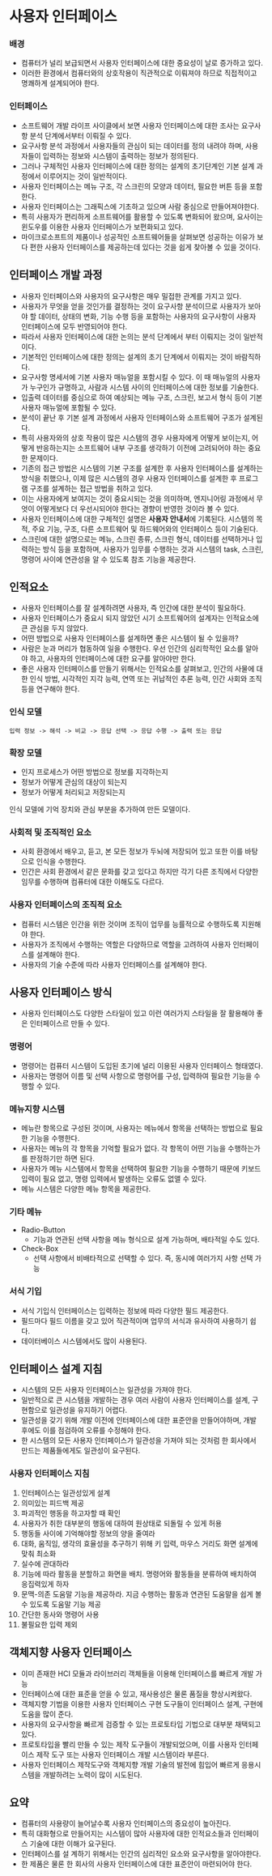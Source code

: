 # 사용자 인터페이스

### 배경

- 컴퓨터가 널리 보급되면서 사용자 인터페이스에 대한 중요성이 날로 증가하고 있다.
- 이러한 환경에서 컴퓨터와의 상호작용이 직관적으로 이뤄져야 하므로 직접적이고 명쾌하게 설계되어야 한다.

### 인터페이스

- 소프트웨어 개발 라이프 사이클에서 보면 사용자 인터페이스에 대한 조사는 요구사항 분석 단계에서부터 이뤄질 수 있다.
- 요구사항 분석 과정에서 사용자들의 관심이 되는 데이터를 정의 내려야 하며, 사용자들이 입력하는 정보와 시스템이 출력하는 정보가 정의된다.
- 그러나 구체적인 사용자 인터페이스에 대한 정의는 설계의 초기단계인 기본 설계 과정에서 이루어지는 것이 일반적이다.
- 사용자 인터페이스는 메뉴 구조, 각 스크린의 모양과 데이터, 필요한 버튼 등을 포함한다.
- 사용자 인터페이스는 그래픽스에 기초하고 있으며 사람 중심으로 만들어져야한다.
- 특히 사용자가 편리하게 소프트웨어를 활용할 수 있도록 변화되어 왔으며, 요사이는 윈도우를 이용한 사용자 인터페이스가 보편화되고 있다.
- 마이크로소프트의 제품이나 성공적인 소프트웨어들을 살펴보면 성공하는 이유가 보다 편한 사용자 인터페이스를 제공하는데 있다는 것을 쉽게 찾아볼 수 있을 것이다.

## 인터페이스 개발 과정

- 사용자 인터페이스와 사용자의 요구사항은 매우 밀접한 관계를 가지고 있다.
- 사용자가 무엇을 얻을 것인가를 결정하는 것이 요구사항 분석이므로 사용자가 보아야 할 데이터, 상태의 변화, 기능 수행 등을 포함하는 사용자의 요구사항이 사용자 인터페이스에 모두 반영되어야 한다.
- 따라서 사용자 인터페이스에 대한 논의는 분석 단계에서 부터 이뤄지는 것이 일반적이다.
- 기본적인 인터페이스에 대한 정의는 설계의 초기 단계에서 이뤄지는 것이 바람직하다.
- 요구사항 명세서에 기본 사용자 매뉴얼을 포함시킬 수 있다. 이 때 매뉴얼의 사용자가 누구인가 규명하고, 사람과 시스템 사이의 인터페이스에 대한 정보를 기술한다.
- 입출력 데이터를 중심으로 하여 예상되는 메뉴 구조, 스크린, 보고서 형식 등이 기본 사용자 매뉴얼에 포함될 수 있다.
- 분석이 끝난 후 기본 설계 과정에서 사용자 인터페이스와 소프트웨어 구조가 설계된다.
- 특히 사용자와의 상호 작용이 많은 시스템의 경우 사용자에게 어떻게 보이는지, 어떻게 반응하는지는 소프트웨어 내부 구조를 생각하기 이전에 고려되어야 하는 중요한 문제이다.
- 기존의 접근 방법은 시스템의 기본 구조를 설계한 후 사용자 인터페이스를 설계하는 방식을 취했으나, 이제 많은 시스템의 경우 사용자 인터페이스를 설계한 후 프로그램 구조를 설계하는 접근 방법을 취하고 있다.
- 이는 사용자에게 보여지는 것이 중요시되는 것을 의미하며, 엔지니어링 과정에서 무엇이 어떻게보다 더 우선시되어야 한다는 경향이 반영한 것이라 볼 수 있다.
- 사용자 인터페이스에 대한 구체적인 설명은 **사용자 안내서**에 기록된다. 시스템의 목적, 주요 기능, 구조, 다른 소프트웨어 및 하드웨어와의 인터페이스 등이 기술된다.
- 스크린에 대한 설명으로는 메뉴, 스크린 종류, 스크린 형식, 데이터를 선택하거나 입력하는 방식 등을 포함하며, 사용자가 임무를 수행하는 것과 시스템의 task, 스크린, 명령어 사이에 연관성을 알 수 있도록 참조 기능을 제공한다.

## 인적요소

- 사용자 인터페이스를 잘 설계하려면 사용자, 즉 인간에 대한 분석이 필요하다.
- 사용자 인터페이스가 중요시 되지 않았던 시기 소프트웨어의 설계자는 인적요소에 큰 관심을 두지 않았다.
- 어떤 방법으로 사용자 인터페이스를 설계하면 좋은 시스템이 될 수 있을까?
- 사람은 눈과 머리가 협동하여 일을 수행한다. 우선 인간의 심리학적인 요소를 알아야 하고, 사용자의 인터페이스에 대한 요구를 알아야만 한다.
- 좋은 사용자 인터페이스를 만들기 위해서는 인적요소를 살펴보고, 인간의 사물에 대한 인식 방법, 시각적인 지각 능력, 연역 또는 귀납적인 추론 능력, 인간 사회와 조직 등을 연구해야 한다.

### 인식 모델

`입력 정보 -> 해석 -> 비교 -> 응답 선택 -> 응답 수행 -> 출력 또는 응답`

### 확장 모델

- 인지 프로세스가 어떤 방법으로 정보를 지각하는지
- 정보가 어떻게 관심의 대상이 되는지
- 정보가 어떻게 처리되고 저장되는지

인식 모델에 기억 장치와 관심 부분을 추가하여 만든 모델이다.

### 사회적 및 조직적인 요소

- 사회 환경에서 배우고, 듣고, 본 모든 정보가 두뇌에 저장되어 있고 또한 이를 바탕으로 인식을 수행한다.
- 인간은 사회 환경에서 같은 문화를 갖고 있다고 하지만 각기 다른 조직에서 다양한 임무를 수행하며 컴퓨터에 대한 이해도도 다르다.

### 사용자 인터페이스의 조직적 요소

- 컴퓨터 시스템은 인간을 위한 것이며 조직이 업무를 능률적으로 수행하도록 지원해야 한다.
- 사용자가 조직에서 수행하는 역할은 다양하므로 역할을 고려하여 사용자 인터페이스를 설계해야 한다.
- 사용자의 기술 수준에 따라 사용자 인터페이스를 설계해야 한다.

## 사용자 인터페이스 방식

- 사용자 인터페이스도 다양한 스타일이 있고 이런 여러가지 스타일을 잘 활용해야 좋은 인터페이스르 만들 수 있다.

### 명령어

- 명령어는 컴퓨터 시스템이 도입된 초기에 널리 이용된 사용자 인터페이스 형태였다.
- 사용자는 명령어 이름 및 선택 사항으로 명령어를 구성, 입력하여 필요한 기능을 수행할 수 있다.


### 메뉴지향 시스템

- 메뉴란 항목으로 구성된 것이며, 사용자는 메뉴에서 항목을 선택하는 방법으로 필요한 기능을 수행한다.
- 사용자는 메뉴의 각 항목을 기억할 필요가 없다. 각 항목이 어떤 기능을 수행하는가를 판정하기만 하면 된다.
- 사용자가 메뉴 시스템에서 항목을 선택하여 필요한 기능을 수행하기 때문에 키보드 입력이 필요 없고, 명령 입력에서 발생하는 오류도 없앨 수 있다.
- 메뉴 시스템은 다양한 메뉴 항목을 제공한다.

### 기타 메뉴

- Radio-Button
    - 기능과 연관된 선택 사항을 메뉴 형식으로 설계 가능하며, 배타적일 수도 있다.
- Check-Box
    - 선택 사항에서 비배타적으로 선택할 수 있다. 즉, 동시에 여러가지 사항 선택 가능

### 서식 기입

- 서식 기입식 인터페이스는 입력하는 정보에 따라 다양한 필드 제공한다.
- 필드마다 필드 이름을 갖고 있어 직관적이며 업무의 서식과 유사하여 사용하기 쉽다.
- 데이터베이스 시스템에서도 많이 사용된다.

## 인터페이스 설계 지침

- 시스템의 모든 사용자 인터페이스는 일관성을 가져야 한다.
- 일반적으로 큰 시스템을 개발하는 경우 여러 사람이 사용자 인터페이스를 설계, 구현함으로 일관성을 유지하기 어렵다.
- 일관성을 갖기 위해 개발 이전에 인터페이스에 대한 표준안을 만들어야하며, 개발 후에도 이를 점검하여 오류를 수정해야 한다.
- 한 시스템의 모든 사용자 인터페이스가 일관성을 가져야 되는 것처럼 한 회사에서 만드는 제품들에게도 일관성이 요구된다.

### 사용자 인터페이스 지침

1. 인터페이스는 일관성있게 설계
2. 의미있는 피드백 제공
3. 파괴적인 행동을 하고자할 때 확인
4. 사용자가 취한 대부분의 행동에 대하여 원상태로 되돌릴 수 있게 허용
5. 행동들 사이에 기억해야할 정보의 양을 줄여라
6. 대화, 움직임, 생각의 효율성을 추구하기 위해 키 입력, 마우스 거리도 화면 설계에 맞춰 최소화
7. 실수에 관대하라
8. 기능에 따라 활동을 분할하고 화면을 배치. 명령어와 활동들을 분류하여 배치하여 응집력있게 하자
9. 문맥-의존 도움말 기능을 제공하라. 지금 수행하는 활동과 연관된 도움말을 쉽게 볼 수 있도록 도움말 기능 제공
10. 간단한 동사와 명령어 사용
11. 불필요한 입력 제외

## 객체지향 사용자 인터페이스

- 이미 존재한 HCI 모듈과 라이브러리 객체들을 이용해 인터페이스를 빠르게 개발 가능
- 인터페이스에 대한 표준을 얻을 수 있고, 재사용성은 물론 품질을 향상시켜왔다.
- 객체지향 기법을 이용한 사용자 인터페이스 구현 도구들이 인터페이스 설계, 구현에 도움을 많이 준다.
- 사용자의 요구사항을 빠르게 검증할 수 있는 프로토타입 기법으로 대부분 채택되고 있다.
- 프로토타입을 빨리 만들 수 있는 제작 도구들이 개발되었으며, 이를 사용자 인터페이스 제작 도구 또는 사용자 인터페이스 개발 시스템이라 부른다.
- 사용자 인터페이스 제작도구와 객체지향 개발 기술의 발전에 힘입어 빠르게 응용시스템을 개발하려는 노력이 많이 시도된다.

## 요약

- 컴퓨터의 사용량이 늘어날수록 사용자 인터페이스의 중요성이 높아진다.
- 특히 대화형으로 만들어지는 시스템이 많아 사용자에 대한 인적요소들과 인터페이스 기술에 대한 이해가 요구된다.
- 인터페이스를 설  계하기 위해서는 인간의 심리적인 요소와 요구사항을 알아야한다.
- 한 제품은 물론 한 회사의 사용자 인터페이스에 대한 표준안이 마련되어야 한다.